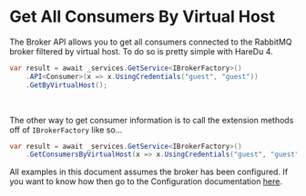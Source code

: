# Get All Consumers By Virtual Host

The Broker API allows you to get all consumers connected to the RabbitMQ broker filtered by virtual host. To do so is pretty simple with HareDu 4.

```c#
var result = await _services.GetService<IBrokerFactory>()
    .API<Consumer>(x => x.UsingCredentials("guest", "guest"))
    .GetByVirtualHost();
```
<br>

The other way to get consumer information is to call the extension methods off of ```IBrokerFactory``` like so...

```c#
var result = await _services.GetService<IBrokerFactory>()
    .GetConsumersByVirtualHost(x => x.UsingCredentials("guest", "guest"));
```

All examples in this document assumes the broker has been configured. If you want to know how then go to the Configuration documentation [here](https://github.com/ahives/HareDu3/blob/master/docs/configuration.md).

